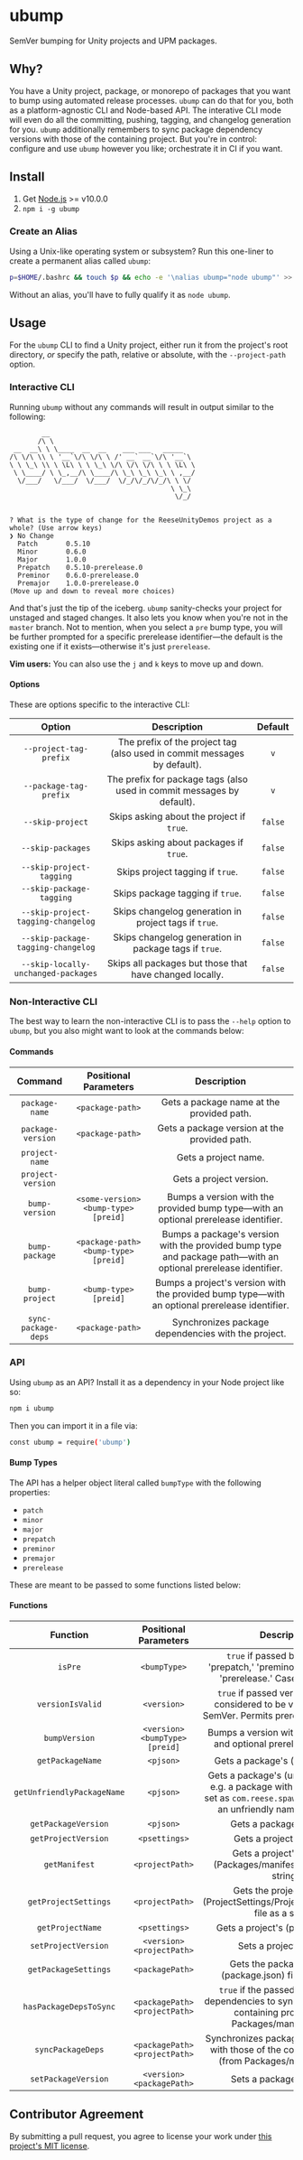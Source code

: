 # ubump

SemVer bumping for Unity projects and UPM packages.

## Why?

You have a Unity project, package, or monorepo of packages that you want to bump using automated release processes. `ubump` can do that for you, both as a platform-agnostic CLI and Node-based API. The interative CLI mode will even do all the committing, pushing, tagging, and changelog generation for you. `ubump` additionally remembers to sync package dependency versions with those of the containing project. But you're in control: configure and use `ubump` however you like; orchestrate it in CI if you want.

## Install

1. Get [Node.js](https://nodejs.org) >= v10.0.0
2. `npm i -g ubump`

### Create an Alias

Using a Unix-like operating system or subsystem? Run this one-liner to create a permanent alias called `ubump`:

```sh
p=$HOME/.bashrc && touch $p && echo -e '\nalias ubump="node ubump"' >> $p && source $p
```

Without an alias, you'll have to fully qualify it as `node ubump`.

## Usage

For the `ubump` CLI to find a Unity project, either run it from the project's root directory, *or* specify the path, relative or absolute, with the `--project-path` option.

### Interactive CLI

Running `ubump` without any commands will result in output similar to the following:

```
        __                                    
       /\ \                                   
 __  __\ \ \____  __  __    ___ ___   _____   
/\ \/\ \\ \ '__`\/\ \/\ \ /' __` __`\/\ '__`\ 
\ \ \_\ \\ \ \L\ \ \ \_\ \/\ \/\ \/\ \ \ \L\ \
 \ \____/ \ \_,__/\ \____/\ \_\ \_\ \_\ \ ,__/
  \/___/   \/___/  \/___/  \/_/\/_/\/_/\ \ \/ 
                                        \ \_\ 
                                         \/_/ 


? What is the type of change for the ReeseUnityDemos project as a whole? (Use arrow keys)
❯ No Change 
  Patch       0.5.10 
  Minor       0.6.0 
  Major       1.0.0 
  Prepatch    0.5.10-prerelease.0 
  Preminor    0.6.0-prerelease.0 
  Premajor    1.0.0-prerelease.0 
(Move up and down to reveal more choices)
```

And that's just the tip of the iceberg. `ubump` sanity-checks your project for unstaged and staged changes. It also lets you know when you're not in the `master` branch. Not to mention, when you select a `pre` bump type, you will be further prompted for a specific prerelease identifier—the default is the existing one if it exists—otherwise it's just `prerelease`.

**Vim users:** You can also use the `j` and `k` keys to move up and down.

#### Options

These are options specific to the interactive CLI:

**Option**|**Description**|**Default**
:-----:|:-----:|:-----:
`--project-tag-prefix`|The prefix of the project tag (also used in commit messages by default).|`v`
`--package-tag-prefix`|The prefix for package tags (also used in commit messages by default).|`v`
`--skip-project`|Skips asking about the project if `true`.|`false`
`--skip-packages`|Skips asking about packages if `true`.|`false`
`--skip-project-tagging`|Skips project tagging if `true`.|`false`
`--skip-package-tagging`|Skips package tagging if `true`.|`false`
`--skip-project-tagging-changelog`|Skips changelog generation in project tags if `true`.|`false`
`--skip-package-tagging-changelog`|Skips changelog generation in package tags if `true`.|`false`
`--skip-locally-unchanged-packages`|Skips all packages but those that have changed locally.|`false`

### Non-Interactive CLI

The best way to learn the non-interactive CLI is to pass the `--help` option to `ubump`, but you also might want to look at the commands below:

#### Commands

**Command**|**Positional Parameters**|**Description**
:-----:|:-----:|:-----:
`package-name`| `<package-path>`|Gets a package name at the provided path.
`package-version`| `<package-path>`|Gets a package version at the provided path.
`project-name`| |Gets a project name.
`project-version`| |Gets a project version.
`bump-version`|`<some-version>` `<bump-type>` `[preid]`|Bumps a version with the provided bump type—with an optional prerelease identifier.
`bump-package`|`<package-path>` `<bump-type>` `[preid]`|Bumps a package's version with the provided bump type and package path—with an optional prerelease identifier.
`bump-project`|`<bump-type>` `[preid]`|Bumps a project's version with the provided bump type—with an optional prerelease identifier.
`sync-package-deps`|`<package-path>`|Synchronizes package dependencies with the project.

### API

Using `ubump` as an API? Install it as a dependency in your Node project like so:

```sh
npm i ubump
```

Then you can import it in a file via:

```sh
const ubump = require('ubump')
```

#### Bump Types

The API has a helper object literal called `bumpType` with the following properties:

* `patch`
* `minor`
* `major`
* `prepatch`
* `preminor`
* `premajor`
* `prerelease`

These are meant to be passed to some functions listed below:

#### Functions

**Function**|**Positional Parameters**|**Description**
:-----:|:-----:|:-----:
`isPre`| `<bumpType>`|`true` if passed bump type is 'prepatch,' 'preminor,' 'premajor,' or 'prerelease.' Case is irrelevant.
`versionIsValid`| `<version>`|`true` if passed version is loosely considered to be valid in terms of SemVer. Permits prerelease identifiers.
`bumpVersion`| `<version> <bumpType> [preid]`|Bumps a version with the bump type and optional prerelease identifier.
`getPackageName`| `<pjson>`|Gets a package's (display) name.
`getUnfriendlyPackageName`| `<pjson>`|Gets a package's (unfriendly) name, e.g. a package with a `name` property set as `com.reese.spawning` would have an unfriendly name of `spawning`.
`getPackageVersion`| `<pjson>`|Gets a package's version.
`getProjectVersion`| `<psettings>`|Gets a project's version.
`getManifest`| `<projectPath>`|Gets a project's manifest (Packages/manifest.json) file as a string.
`getProjectSettings`| `<projectPath>`|Gets the project settings (ProjectSettings/ProjectSettings.asset) file as a string.
`getProjectName`| `<psettings>`|Gets a project's (product) name.
`setProjectVersion`| `<version> <projectPath>`|Sets a project version.
`getPackageSettings`| `<packagePath>`|Gets the package settings (package.json) file as a string.
`hasPackageDepsToSync`| `<packagePath> <projectPath>`|`true` if the passed package has dependencies to synchronize with the containing project (from Packages/manifest.json).
`syncPackageDeps`| `<packagePath> <projectPath>`|Synchronizes package dependencies with those of the containing project (from Packages/manifest.json).
`setPackageVersion`| `<version> <packagePath>`|Sets a package's version.

## Contributor Agreement

By submitting a pull request, you agree to license your work under [this project's MIT license](https://github.com/reeseschultz/ubump/blob/master/LICENSE).

